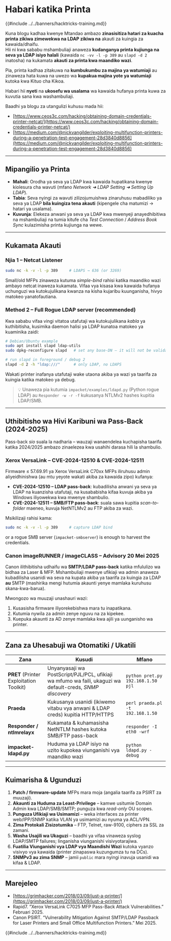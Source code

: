 # Habari katika Printa

{{#include ../../banners/hacktricks-training.md}}

Kuna blogu kadhaa kwenye Mtandao ambazo **zinasisitiza hatari za kuacha printa zikiwa zimewekwa na LDAP zikiwa na** akauti za kuingia za kawaida/dhaifu.  \
Hii ni kwa sababu mshambuliaji anaweza **kudanganya printa kujiunga na seva ya LDAP isiyo halali** (kawaida `nc -vv -l -p 389` au `slapd -d 2` inatosha) na kukamata **akauti za printa kwa maandiko wazi**.

Pia, printa kadhaa zitakuwa na **kumbukumbu za majina ya watumiaji** au zinaweza hata kuwa na uwezo wa **kupakua majina yote ya watumiaji** kutoka kwa Kituo cha Kikoa.

Habari hii **nyeti** na **ukosefu wa usalama** wa kawaida hufanya printa kuwa za kuvutia sana kwa washambuliaji.

Baadhi ya blogu za utangulizi kuhusu mada hii:

- [https://www.ceos3c.com/hacking/obtaining-domain-credentials-printer-netcat/](https://www.ceos3c.com/hacking/obtaining-domain-credentials-printer-netcat/)
- [https://medium.com/@nickvangilder/exploiting-multifunction-printers-during-a-penetration-test-engagement-28d3840d8856](https://medium.com/@nickvangilder/exploiting-multifunction-printers-during-a-penetration-test-engagement-28d3840d8856)

---
## Mipangilio ya Printa

- **Mahali**: Orodha ya seva ya LDAP kwa kawaida hupatikana kwenye kiolesura cha wavuti (mfano *Network ➜ LDAP Setting ➜ Setting Up LDAP*).
- **Tabia**: Seva nyingi za wavuti zilizojumuishwa zinaruhusu mabadiliko ya seva ya LDAP **bila kuingiza tena akauti** (kipengele cha matumizi → hatari ya usalama).
- **Kuvunja**: Elekeza anwani ya seva ya LDAP kwa mwenyeji anayedhibitiwa na mshambuliaji na tumia kitufe cha *Test Connection* / *Address Book Sync* kulazimisha printa kujiunga na wewe.

---
## Kukamata Akauti

### Njia 1 – Netcat Listener
```bash
sudo nc -k -v -l -p 389     # LDAPS → 636 (or 3269)
```
Small/old MFPs zinaweza kutuma *simple-bind* rahisi katika maandiko wazi ambayo netcat inaweza kukamata. Vifaa vya kisasa kwa kawaida hufanya uchunguzi wa kutokujulikana kwanza na kisha kujaribu kuunganisha, hivyo matokeo yanatofautiana.

### Method 2 – Full Rogue LDAP server (recommended)

Kwa sababu vifaa vingi vitatoa utafutaji wa kutokujulikana *kabla* ya kuthibitisha, kusimika daemon halisi ya LDAP kunatoa matokeo ya kuaminika zaidi:
```bash
# Debian/Ubuntu example
sudo apt install slapd ldap-utils
sudo dpkg-reconfigure slapd   # set any base-DN – it will not be validated

# run slapd in foreground / debug 2
slapd -d 2 -h "ldap:///"      # only LDAP, no LDAPS
```
Wakati printer inafanya utafutaji wake utaona akiba ya wazi ya taarifa za kuingia katika matokeo ya debug.

> 💡 Unaweza pia kutumia `impacket/examples/ldapd.py` (Python rogue LDAP) au `Responder -w -r -f` kukusanya NTLMv2 hashes kupitia LDAP/SMB.

---
## Uthibitisho wa Hivi Karibuni wa Pass-Back (2024-2025)

Pass-back *sio* suala la nadharia – wauzaji wanaendelea kuchapisha taarifa katika 2024/2025 ambazo zinaelezea kwa usahihi darasa hili la shambulio.

### Xerox VersaLink – CVE-2024-12510 & CVE-2024-12511

Firmware ≤ 57.69.91 ya Xerox VersaLink C70xx MFPs iliruhusu admin aliyeidhinishwa (au mtu yeyote wakati akiba za kawaida zipo) kufanya:

* **CVE-2024-12510 – LDAP pass-back**: kubadilisha anwani ya seva ya LDAP na kuanzisha utafutaji, na kusababisha kifaa kuvuja akiba ya Windows iliyowekwa kwa mwenye shambulio.
* **CVE-2024-12511 – SMB/FTP pass-back**: suala sawa kupitia *scan-to-folder* maeneo, kuvuja NetNTLMv2 au FTP akiba za wazi.

Msikilizaji rahisi kama:
```bash
sudo nc -k -v -l -p 389     # capture LDAP bind
```
or a rogue SMB server (`impacket-smbserver`) is enough to harvest the credentials.

### Canon imageRUNNER / imageCLASS – Advisory 20 Mei 2025

Canon ilithibitisha udhaifu wa **SMTP/LDAP pass-back** katika mfululizo wa bidhaa za Laser & MFP. Mshambuliaji mwenye ufikiaji wa admin anaweza kubadilisha usanidi wa seva na kupata akiba ya taarifa za kuingia za LDAP **au** SMTP (mashirika mengi hutumia akaunti yenye mamlaka kuruhusu skana-kwa-barua).

Mwongozo wa muuzaji unashauri wazi:

1. Kusasisha firmware iliyorekebishwa mara tu inapatikana.
2. Kutumia nywila za admin zenye nguvu na za kipekee.
3. Kuepuka akaunti za AD zenye mamlaka kwa ajili ya uunganisho wa printer.

---
## Zana za Uhesabuji wa Otomatiki / Ukatili

| Zana | Kusudi | Mfano |
|------|---------|---------|
| **PRET** (Printer Exploitation Toolkit) | Unyanyasaji wa PostScript/PJL/PCL, ufikiaji wa mfumo wa faili, ukaguzi wa default-creds, *SNMP discovery* | `python pret.py 192.168.1.50 pjl` |
| **Praeda** | Kukusanya usanidi (ikiwemo vitabu vya anwani & LDAP creds) kupitia HTTP/HTTPS | `perl praeda.pl -t 192.168.1.50` |
| **Responder / ntlmrelayx** | Kukamata & kuhamasisha NetNTLM hashes kutoka SMB/FTP pass-back | `responder -I eth0 -wrf` |
| **impacket-ldapd.py** | Huduma ya LDAP isiyo na uzito kupokea viunganishi vya maandiko wazi | `python ldapd.py -debug` |

---
## Kuimarisha & Ugunduzi

1. **Patch / firmware-update** MFPs mara moja (angalia taarifa za PSIRT za muuzaji).
2. **Akaunti za Huduma za Least-Privilege** – kamwe usitumie Domain Admin kwa LDAP/SMB/SMTP; punguza kwa *read-only* OU scopes.
3. **Punguza Ufikiaji wa Usimamizi** – weka interfaces za printer web/IPP/SNMP katika VLAN ya usimamizi au nyuma ya ACL/VPN.
4. **Zima Protokali Zisizotumika** – FTP, Telnet, raw-9100, ciphers za SSL za zamani.
5. **Washa Usajili wa Ukaguzi** – baadhi ya vifaa vinaweza syslog LDAP/SMTP failures; linganisha viunganishi visivyotarajiwa.
6. **Fuatilia Viunganishi vya LDAP vya Maandishi Wazi** kutoka vyanzo visivyo vya kawaida (printer zinapaswa kuzungumza tu na DCs).
7. **SNMPv3 au zima SNMP** – jamii `public` mara nyingi inavuja usanidi wa kifaa & LDAP.

---
## Marejeleo

- [https://grimhacker.com/2018/03/09/just-a-printer/](https://grimhacker.com/2018/03/09/just-a-printer/)
- Rapid7. “Xerox VersaLink C7025 MFP Pass-Back Attack Vulnerabilities.” Februari 2025.
- Canon PSIRT. “Vulnerability Mitigation Against SMTP/LDAP Passback for Laser Printers and Small Office Multifunction Printers.” Mei 2025.

{{#include ../../banners/hacktricks-training.md}}
